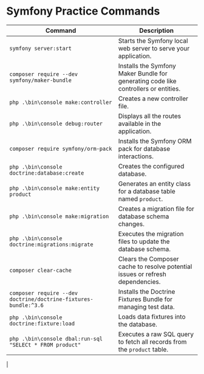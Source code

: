 # Symfony Practice Commands

| **Command**                                  | **Description**                                                                 |
|----------------------------------------------|---------------------------------------------------------------------------------|
| `symfony server:start`                       | Starts the Symfony local web server to serve your application.                 |
| `composer require --dev symfony/maker-bundle`| Installs the Symfony Maker Bundle for generating code like controllers or entities.|
| `php .\bin\console make:controller`          | Creates a new controller file.                                                 |
| `php .\bin\console debug:router`             | Displays all the routes available in the application.                          |
| `composer require symfony/orm-pack`          | Installs the Symfony ORM pack for database interactions.                       |
| `php .\bin\console doctrine:database:create` | Creates the configured database.                                               |
| `php .\bin\console make:entity product`      | Generates an entity class for a database table named `product`.                |
| `php .\bin\console make:migration`           | Creates a migration file for database schema changes.                          |
| `php .\bin\console doctrine:migrations:migrate` | Executes the migration files to update the database schema.                    |
| `composer clear-cache`                       | Clears the Composer cache to resolve potential issues or refresh dependencies. |
| `composer require --dev doctrine/doctrine-fixtures-bundle:^3.6` | Installs the Doctrine Fixtures Bundle for managing test data.                |
| `php .\bin\console doctrine:fixture:load`    | Loads data fixtures into the database.                                         |
| `php .\bin\console dbal:run-sql "SELECt * FROM product"` | Executes a raw SQL query to fetch all records from the `product` table.     |
|